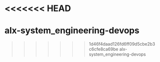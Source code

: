 <<<<<<< HEAD
=======
# alx-system_engineering-devops
>>>>>>> 1d46f4daad126fd6ff09d5cbe2b3c6cfe8ca69be
alx-system_engineering-devops
